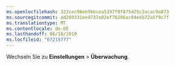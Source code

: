 ```yaml
---
ms.openlocfilehash: 322cec98eb9bbcea5397f0f875d25c2acac9a873
ms.sourcegitcommit: ad203331ee9737e82ef70206ac04eeb72a5f9c7f
ms.translationtype: MT
ms.contentlocale: de-DE
ms.lasthandoff: 06/18/2019
ms.locfileid: "67215777"
---
```

Wechseln Sie zu **Einstellungen** > **Überwachung**.